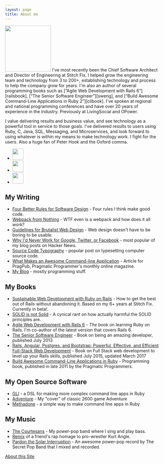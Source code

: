 ```yaml
---
layout: page
title: About me
---
```


<img class="fl pr2 pb3" src="/images/DavidCopeland.png" height="150">
I've most recently been the Chief Software Architect and Director of Engineering at Stitch Fix.  I helped grow the engineering team and technology from 3 to 200+, establishing technology and process to help the company grow for years.  I'm also an author of several programming books such as [“Agile Web Development with Rails 6”][railsbook], [“The Senior Software Engineer”][sweng], and [“Build Awesome Command-Line Applications in Ruby 2”][clibook].  I've spoken at regional and national programming conferences and have over 20 years of experience in the industry. Previously at LivingSocial and OPower.

I value delivering results and business value, and see technology as a powerful tool in service to those goals.  I've delivered results to users using Ruby, C, Java, SQL, Messaging, and Microservices, and look forward to using whatever is within my means to make technology work.  I fight for the users.  Also a huge fan of Peter Hook and the Oxford comma.

<nav>
<ul class="list-inline ml0 pl0">
<li>
<a href="https://github.com/davetron5000"><img src="/images/github-icon.png" height="36"></a>
</li>
<li>
<a href="https://twitter.com/davetron5000"><img src="/images/twitter-icon.png" height="36"></a>
</li>
<li>
<a href="https://www.linkedin.com/in/davidcopeland"><img src="/images/linkedin-icon.png" height="36"></a>
</li>
</ul>
</nav>

[stitchfix]: https://www.stitchfix.com

## My Writing

* [Four Better Rules for Software Design][four_rules] - Four rules I think make good code.
* [Webpack from Nothing][webpack] - WTF even is a webpack and how does it all work?
* [Guidelines for Brutalist Web Design][brutalist] - Web design doesn't have to be boring to be usable.
* [Why I'd Never Work for Google, Twitter, or Facebook][nogoogle] - most popular of my blog posts on Hacker News.
* [Source Code Typography][typography] - popular post on typesetting computer source code.
* [What Makes an Awesome Command-line Application][pragpub] - Article for PragPub, Pragmatic Programmer's monthly online magazine.
* [My Blog](/blog/archives) - mostly programming stuff.

## My Books

* [Sustainable Web Development with Ruby on Rails][sus-rails] - How to get the best out of Rails without abandoning
it. Based on my 6+ years at Stitch Fix. Currently in beta!.
* [SOLID is not Solid][solid] - A cynical rant on how actually harmful the SOLID principles are.
* [Agile Web Development with Rails 6][railsbook] - *The* book on learning Ruby on Rails.  I'm co-author of the latest version that covers Rails 6.
* [The Senior Software Engineer][sweng] - Book on being an amazing developer, published July 2013
* [Rails, Angular, Postgres, and Bootstrap: Powerful, Effective, and Efficient Full-Stack Web Development][fullstackbook] - Book on Full Stack web development to level up your Rails skills, published July 2015, updated March 2017
* [Build Awesome Command-Line Applications in Ruby][clibook] - Programming book, published in late 2011 by the Pragmatic Programmers.

[sus-rails]: https://sustainable-rails.com
[solid]: https://solid-is-not-solid.com
[railsbook]: https://pragprog.com/book/rails6
[clibook]: http://pragprog.com/book/dccar2
[nogoogle]: https://naildrivin5.com/blog/2011/08/01/why-i-wont-work-for-google-twitter-facebook.html
[typography]: /blog/2013/05/17/source-code-typography.html
[pragpub]: http://pragprog.com/magazines/2012-05/what-makes-an-awesome-commandline-application
[sweng]: http://www.theseniorsoftwareengineer.com
[fullstackbook]: https://pragprog.com/titles/dcbang2
[webpack]: https://what-problem-does-it-solve.com/webpack/index.html
[brutalist]: https://brutalist-web.design
[four_rules]: /blog/2019/07/25/four-better-rules-for-software-design.html

## My Open Source Software

* [GLI][gli] - a DSL for making more complex command line apps in Ruby
* [Adventure][adventure] - My "cover" of classic 2600 game Adventure
* [Methadone][methadone] - a simple way to make command line apps in Ruby

[methadone]: https://github.com/davetron5000/methadone
[gli]: https://github.com/davetron5000/gli
[trickster]: https://github.com/davetron5000/trickster
[ruby-style]: https://github.com/davetron5000/ruby-style
[adventure]: https://naildrivin5.com/adventure/index.html

## My Music

* [The Courtesans](http://www.facebook.com/courtesans) - My power-pop band where I sing and play bass.
* [Remix](http://www.reverbnation.com/davetron5000) of a friend's rap homage to pro-wrestler Kurt Angle.
* [Pardon the Solar Interruption](http://www.cdbaby.com/cd/secretpopband) - An awesome power-pop record by The Secret Pop Band that I mixed and recorded.

[About this Site](/colophon.html)
